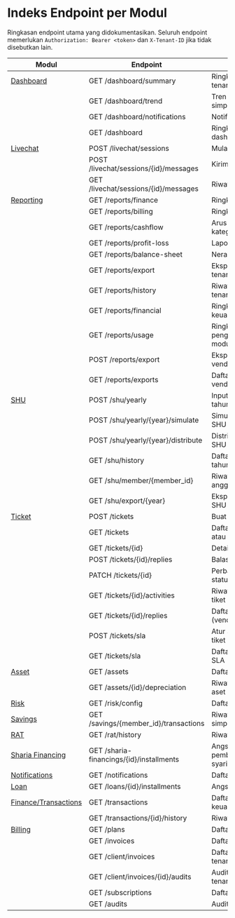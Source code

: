 # Indeks Endpoint per Modul

Ringkasan endpoint utama yang didokumentasikan. Seluruh endpoint memerlukan `Authorization: Bearer <token>` dan `X-Tenant-ID` jika tidak disebutkan lain.

| Modul | Endpoint | Deskripsi |
|-------|----------|-----------|
| [Dashboard](dashboard.md) | GET /dashboard/summary | Ringkasan metrik tenant |
| | GET /dashboard/trend | Tren simpanan/pinjaman |
| | GET /dashboard/notifications | Notifikasi terbaru |
| | GET /dashboard | Ringkasan dashboard vendor |
| [Livechat](livechat.md) | POST /livechat/sessions | Mulai sesi chat |
| | POST /livechat/sessions/{id}/messages | Kirim pesan |
| | GET /livechat/sessions/{id}/messages | Riwayat pesan |
| [Reporting](reporting.md) | GET /reports/finance | Ringkasan kas |
| | GET /reports/billing | Ringkasan billing |
| | GET /reports/cashflow | Arus kas per kategori |
| | GET /reports/profit-loss | Laporan laba rugi |
| | GET /reports/balance-sheet | Neraca |
| | GET /reports/export | Ekspor laporan tenant |
| | GET /reports/history | Riwayat ekspor tenant |
| | GET /reports/financial | Ringkasan keuangan vendor |
| | GET /reports/usage | Ringkasan penggunaan modul/tenant |
| | POST /reports/export | Ekspor laporan vendor |
| | GET /reports/exports | Daftar ekspor vendor |
| [SHU](shu.md) | POST /shu/yearly | Input total SHU tahunan |
| | POST /shu/yearly/{year}/simulate | Simulasi distribusi SHU |
| | POST /shu/yearly/{year}/distribute | Distribusi aktual SHU |
| | GET /shu/history | Daftar nilai SHU tahunan |
| | GET /shu/member/{member_id} | Riwayat SHU per anggota |
| | GET /shu/export/{year} | Ekspor laporan SHU per tahun |
| [Ticket](ticket.md) | POST /tickets | Buat tiket baru |
| | GET /tickets | Daftar tiket tenant atau agen |
| | GET /tickets/{id} | Detail tiket tenant |
| | POST /tickets/{id}/replies | Balas tiket |
| | PATCH /tickets/{id} | Perbarui status/penugasan |
| | GET /tickets/{id}/activities | Riwayat aktivitas tiket |
| | GET /tickets/{id}/replies | Daftar balasan tiket (vendor) |
| | POST /tickets/sla | Atur SLA kategori tiket |
| | GET /tickets/sla | Daftar konfigurasi SLA |
| [Asset](asset.md) | GET /assets | Daftar aset |
| | GET /assets/{id}/depreciation | Riwayat depresiasi aset |
| [Risk](risk.md) | GET /risk/config | Daftar aturan risiko |
| [Savings](savings.md) | GET /savings/{member_id}/transactions | Riwayat transaksi simpanan |
| [RAT](rat.md) | GET /rat/history | Riwayat RAT |
| [Sharia Financing](sharia.md) | GET /sharia-financings/{id}/installments | Angsuran pembiayaan syariah |
| [Notifications](notification.md) | GET /notifications | Daftar notifikasi |
| [Loan](loan.md) | GET /loans/{id}/installments | Angsuran pinjaman |
| [Finance/Transactions](finance_transactions.md) | GET /transactions | Daftar transaksi keuangan |
| | GET /transactions/{id}/history | Riwayat transaksi |
| [Billing](billing.md) | GET /plans | Daftar plan |
| | GET /invoices | Daftar invoice |
| | GET /client/invoices | Daftar invoice tenant |
| | GET /client/invoices/{id}/audits | Audit invoice tenant |
| | GET /subscriptions | Daftar subscription |
| | GET /audits | Audit status |
